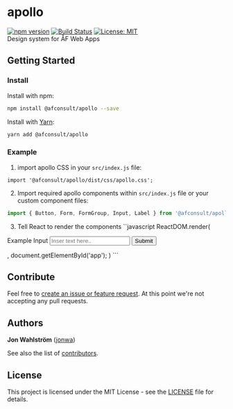 # apollo
[![npm version](https://badge.fury.io/js/%40afconsult%2Fapollo.svg)](https://badge.fury.io/js/%40afconsult%2Fapollo)
[![Build Status](https://travis-ci.org/afconsult/apollo.svg?branch=develop)](https://travis-ci.org/afconsult/apollo)
[![License: MIT](https://img.shields.io/badge/License-MIT-yellow.svg)](https://opensource.org/licenses/MIT)
<br />
Design system for ÅF Web Apps

## Getting Started
### Install
Install with npm:
```bash
npm install @afconsult/apollo --save
```
Install with [Yarn](https://yarnpkg.com/en/):
```bash
yarn add @afconsult/apollo
```

### Example
1. import apollo CSS in your ```src/index.js``` file:
```javscript
import '@afconsult/apollo/dist/css/apollo.css';
```

2. Import required apollo components within ```src/index.js``` file or your custom component files:
```javascript
import { Button, Form, FormGroup, Input, Label } from '@afconsult/apollo';
```

3. Tell React to render the components
``javascript
ReactDOM.render(
  <Form>
    <FormGroup>
      <Label for="example">Example Input</Label>
      <Input id="example" placeholder="Inser text here..">
    </FormGroup>
    <Button type="submit">Submit</Button>
  </Form>,
  document.getElementById('app');
)
```

## Contribute
Feel free to [create an issue or feature request](https://github.com/afconsult/apollo/issues/new).
At this point we're not accepting any pull requests.

## Authors
**Jon Wahlström** ([jonwa](https://github.com/jonwa))

See also the list of [contributors](https://github.com/afconsult/apollo/contributors).

## License
This project is licensed under the MIT License - see the [LICENSE](LICENSE) file for details.
